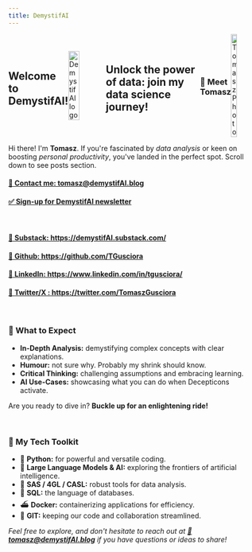 ```yaml
---
title: DemystifAI
---
```

<div style="display: flex; justify-content: center; align-items: center;">
<h2><strong>Welcome to DemystifAI!</strong></h2><br>
<img src="../../../assets/images/Logo_DemystifAI.png" alt="DemystifAI logo" width="30%" height="auto">
<h2><strong>Unlock the power of data: join my data science journey!</strong></h2><br>  
<h3><strong>👋 Meet Tomasz</strong></h3>
<img src="../../../assets/images/my_photo.jpg" alt="Tomasz Photo" width="20%" height="auto" class="center">
</div>  
<p>Hi there! I'm <strong>Tomasz</strong>. If you're fascinated by <em>data analysis</em> or keen on boosting <em>personal productivity</em>, you've landed in the perfect spot. Scroll down to see posts section.</p>


<h4><a href="mailto:tomasz@demystifAI.blog" target="_blank">📩 Contact me: tomasz@demystifAI.blog</a></h4>  
<h4><a href="https://dashboard.mailerlite.com/forms/908065/118486564530554788/share" target="_blank">✅ Sign-up for DemystifAI newsletter</a></h4>
<br>
<h4><a href="https://demystifAI.substack.com/" target="_blank">📑 Substack: https://demystifAI.substack.com/</a></h4>
<h4><a href="https://github.com/TGusciora" target="_blank">🔗 Github: https://github.com/TGusciora</a></h4>  
<h4><a href="https://www.linkedin.com/in/tgusciora/" target="_blank">🔗 LinkedIn: https://www.linkedin.com/in/tgusciora/</a></h4>
<h4><a href="https://twitter.com/TomaszGusciora" target="_blank">🔗 Twitter/X : https://twitter.com/TomaszGusciora</a></h4>    
<br> 
<h3><strong>🚀 What to Expect</strong></h3>  
<ul>
  <li><strong>In-Depth Analysis:</strong> demystifying complex concepts with clear explanations.</li>
  <li><strong>Humour:</strong> not sure why. Probably my shrink should know.</li>
  <li><strong>Critical Thinking:</strong> challenging assumptions and embracing learning.</li>
  <li><strong>AI Use-Cases:</strong> showcasing what you can do when Decepticons activate.</li>
</ul>
<p>Are you ready to dive in? <strong>Buckle up for an enlightening ride!</strong></p>  
<br> 
<h3><strong>🔧 My Tech Toolkit</strong></h3>   
<ul>
  <li>🐍 <strong>Python:</strong> for powerful and versatile coding.</li>
  <li>🤖 <strong>Large Language Models & AI:</strong> exploring the frontiers of artificial intelligence.</li>
  <li>🦾 <strong>SAS / 4GL / CASL:</strong> robust tools for data analysis.</li>
  <li>🏫 <strong>SQL:</strong> the language of databases.</li>
  <li>⛴️ <strong>Docker:</strong> containerizing applications for efficiency.</li>
  <li>📑 <strong>GIT:</strong> keeping our code and collaboration streamlined.</li>
</ul>    
<p><em>Feel free to explore, and don't hesitate to reach out at <strong><a href="mailto:tomasz@demystifAI.blog" target="_blank">📩tomasz@demystifAI.blog</a></strong> if you have questions or ideas to share!</em></p>
